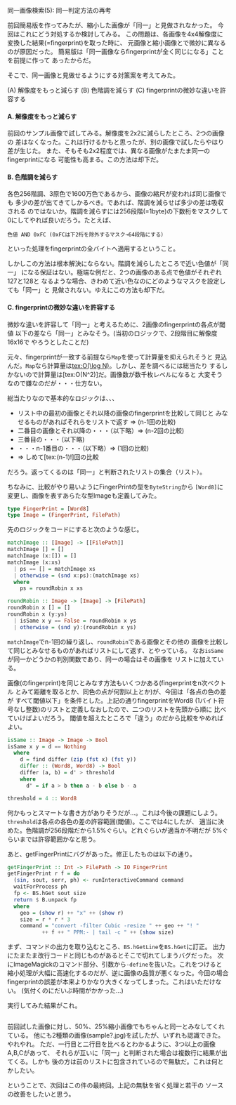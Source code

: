 同一画像検索(5): 同一判定方法の再考

前回簡易版を作ってみたが、縮小した画像が「同一」と見做されなかった。
今回はこれにどう対処するか検討してみる。
この問題は、各画像を4x4解像度に変換した結果(=fingerprint)を取った時に、
元画像と縮小画像とで微妙に異なるのが原因だった。
簡易版は「同一画像ならfingerprintが全く同じになる」ことを前提に作って
あったからだ。

そこで、同一画像と見做せるようにする対策案を考えてみた。

(A) 解像度をもっと減らす
(B) 色階調を減らす
(C) fingerprintの微妙な違いを許容する

#### A. 解像度をもっと減らす

前回のサンプル画像で試してみる。解像度を2x2に減らしたところ、2つの画像の
差はなくなった。これは行けるかもと思ったが、別の画像で試したらやはり差が生じた。
また、そもそも2x2程度では、異なる画像がたまたま同一のfingerprintになる
可能性も高まる。この方法は却下だ。

#### B. 色階調を減らす

各色256階調、3原色で1600万色であるから、画像の縮尺が変われば同じ画像でも
多少の差が出てきてしかるべき。であれば、階調を減らせば多少の差は吸収される
のではないか。階調を減らすには256段階(=1byte)の下数桁をマスクして
0にしてやれば良いだろう。たとえば、

```
色値 AND 0xFC (0xFCは下2桁を除外するマスク→64段階にする）
```

といった処理をfingerprintの全バイトへ適用するということ。

しかしこの方法は根本解決にならない。階調を減らしたところで近い色値が「同一」
になる保証はない。極端な例だと、2つの画像のある点で色値がそれぞれ127と128と
なるような場合、きわめて近い色なのにどのようなマスクを設定しても「同一」と
見做されない。ゆえにこの方法も却下だ。

#### C. fingerprintの微妙な違いを許容する

微妙な違いを許容して「同一」と考えるために、2画像のfingerprintの各点が閾値
以下の差なら「同一」とみなそう。(当初のロジックで、2段階目に解像度16x16で
やろうとしたことだ)

元々、fingerprintが一致する前提なら`Map`を使って計算量を抑えられそうと
見込んだ。`Map`なら計算量は[tex:O(\log N)](?)。しかし、差を調べるには総当たり
するしかないので計算量は[tex:O(N^2)]だ。画像数が数千枚レベルになると
大変そうなので嫌なのだが・・・仕方ない。

総当たりなので基本的なロジックは、、、

* リスト中の最初の画像とそれ以降の画像のfingerprintを比較して同じと
  みなせるものがあればそれらをリストで返す => (n-1回の比較)
* 二番目の画像とそれ以降の・・・（以下略）=> (n-2回の比較)
* 三番目の・・・（以下略)
* ・・・n-1番目の・・・（以下略）=> (1回の比較)
* => しめて[tex:(n-1)!]回の比較

だろう。返ってくるのは「同一」と判断されたリストの集合（リスト）。

ちなみに、比較がやり易いようにFingerPrintの型を`ByteString`から
`[Word8]`に変更し、画像を表すあらたな型Imageも定義してみた。

```haskell
type FingerPrint = [Word8]
type Image = (FingerPrint, FilePath)
```

先のロジックをコードにすると次のような感じ。

```haskell
matchImage :: [Image] -> [[FilePath]]
matchImage [] = []
matchImage (x:[]) = []
matchImage (x:xs)
  | ps == [] = matchImage xs
  | otherwise = (snd x:ps):(matchImage xs)
  where
    ps = roundRobin x xs

roundRobin :: Image -> [Image] -> [FilePath]
roundRobin x [] = []
roundRobin x (y:ys)
  | isSame x y == False = roundRobin x ys
  | otherwise = (snd y):(roundRobin x ys)
```

`matchImage`でn-1回の繰り返し、`roundRobin`である画像とその他の
画像を比較して同じとみなせるものがあればリストにして返す、とやっている。
なお`isSame`が同一かどうかの判別関数であり、同一の場合はその画像を
リストに加えている。

画像(のfingerprint)を同じとみなす方法もいくつかある(fingerprintをn次ベクトル
とみて距離を取るとか、同色の点が何割以上とか)が、今回は「各点の色の差が
すべて閾値以下」を条件とした。上記の通りfingerprintをWord8
(1バイト符号なし整数)のリストと定義しなおしたので、二つのリストを先頭から順に
比べていけばよいだろう。
閾値を超えたところで「違う」のだから比較をやめればよい。

```haskell
isSame :: Image -> Image -> Bool
isSame x y = d == Nothing
  where
    d = find differ (zip (fst x) (fst y))
    differ :: (Word8, Word8) -> Bool
    differ (a, b) = d' > threshold
    where
      d' = if a > b then a - b else b - a

threshold = 4 :: Word8
```

何かもっとスマートな書き方がありそうだが…。これは今後の課題にしよう。
`threshold`は各点の各色の差の許容範囲(閾値)。ここでは4にしたが、
適当に決めた。色階調が256段階だから1.5%ぐらい。どれぐらいが適当か不明だが
5%ぐらいまでは許容範囲かなと思う。

あと、getFingerPrintにバグがあった。修正したものは以下の通り。

```haskell
getFingerPrint :: Int -> FilePath -> IO FingerPrint
getFingerPrint r f = do
  (sin, sout, serr, ph) <- runInteractiveCommand command
  waitForProcess ph
  fp <- BS.hGet sout size
  return $ B.unpack fp
  where
    geo = (show r) ++ "x" ++ (show r)
    size = r * r * 3
    command = "convert -filter Cubic -resize " ++ geo ++ "! "
           ++ f ++ " PPM:- | tail -c " ++ (show size)
```

まず、コマンドの出力を取り込むところ、`BS.hGetLine`を`BS.hGet`に訂正。
出力にたまたま改行コードと同じものがあるとそこで切れてしまうバグだった。
次にImageMagickのコマンド部分、引数から`-define`を抜いた。これをつけると
縮小処理が大幅に高速化するのだが、逆に画像の品質が悪くなった。今回の場合
fingerprintの誤差が本来よりかなり大きくなってしまった。これはいただけない。
(気付くのにだいぶ時間がかかった…)

実行してみた結果がこれ。

```
```

前回試した画像に対し、50%、25%縮小画像でもちゃんと同一とみなしてくれている。
他にも2種類の画像(sample?.jpg)を試したが、いずれも認識できた。やれやれ。
ただ、一行目と二行目を比べるとわかるように、3つ以上の画像A,B,Cがあって、
それらが互いに「同一」と判断された場合は複数行に結果が出てくる。しかも
後の方は前のリストに包含されているので無駄だ。これは何とかしたい。

ということで、次回はこの件の最終回。上記の無駄を省く処理と若干の
ソースの改善をしたいと思う。














